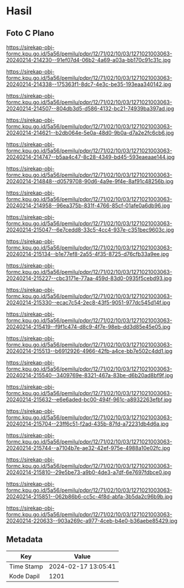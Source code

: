 # Hasil

## Foto C Plano

https://sirekap-obj-formc.kpu.go.id/5a56/pemilu/pdpr/12/71/02/10/03/1271021003063-20240214-214230--91ef07d4-06b2-4a69-a03a-bb170c91c31c.jpg

https://sirekap-obj-formc.kpu.go.id/5a56/pemilu/pdpr/12/71/02/10/03/1271021003063-20240214-214338--175363f1-8dc7-4e3c-be35-193eaa340142.jpg

https://sirekap-obj-formc.kpu.go.id/5a56/pemilu/pdpr/12/71/02/10/03/1271021003063-20240214-214507--804db3d5-d586-4132-bc21-74939ba397ad.jpg

https://sirekap-obj-formc.kpu.go.id/5a56/pemilu/pdpr/12/71/02/10/03/1271021003063-20240214-214621--b2db064e-5e0a-48d0-9b0a-d7a2e2fc6cb6.jpg

https://sirekap-obj-formc.kpu.go.id/5a56/pemilu/pdpr/12/71/02/10/03/1271021003063-20240214-214747--b5aa4c47-8c28-4349-bd45-593eaeaae144.jpg

https://sirekap-obj-formc.kpu.go.id/5a56/pemilu/pdpr/12/71/02/10/03/1271021003063-20240214-214848--d0579708-90d6-4a9e-9f4e-8af91c48256b.jpg

https://sirekap-obj-formc.kpu.go.id/5a56/pemilu/pdpr/12/71/02/10/03/1271021003063-20240214-214958--96ea375b-831f-4766-85cf-01afe0a6db96.jpg

https://sirekap-obj-formc.kpu.go.id/5a56/pemilu/pdpr/12/71/02/10/03/1271021003063-20240214-215047--6e7cedd8-33c5-4cc4-937e-c351bec9603c.jpg

https://sirekap-obj-formc.kpu.go.id/5a56/pemilu/pdpr/12/71/02/10/03/1271021003063-20240214-215134--b1e77ef8-2a55-4f35-8725-d76cfb33a9ee.jpg

https://sirekap-obj-formc.kpu.go.id/5a56/pemilu/pdpr/12/71/02/10/03/1271021003063-20240214-215227--cbc3171e-77aa-459d-83d0-0935f5cebd93.jpg

https://sirekap-obj-formc.kpu.go.id/5a56/pemilu/pdpr/12/71/02/10/03/1271021003063-20240214-215330--ecac7c54-2ec8-43f5-9051-977dc545d14f.jpg

https://sirekap-obj-formc.kpu.go.id/5a56/pemilu/pdpr/12/71/02/10/03/1271021003063-20240214-215419--f9f1c474-d8c9-4f7e-98eb-dd3d85e45e05.jpg

https://sirekap-obj-formc.kpu.go.id/5a56/pemilu/pdpr/12/71/02/10/03/1271021003063-20240214-215513--b6912926-4966-42fb-a4ce-bb7e502c4dd1.jpg

https://sirekap-obj-formc.kpu.go.id/5a56/pemilu/pdpr/12/71/02/10/03/1271021003063-20240214-215540--3409769e-8321-467a-83be-d6b20ad8bf9f.jpg

https://sirekap-obj-formc.kpu.go.id/5a56/pemilu/pdpr/12/71/02/10/03/1271021003063-20240214-215632--e6e6aded-bc00-494f-961c-a8932263efbf.jpg

https://sirekap-obj-formc.kpu.go.id/5a56/pemilu/pdpr/12/71/02/10/03/1271021003063-20240214-215704--23ff6c51-f2ad-435b-87fd-a72231db4d6a.jpg

https://sirekap-obj-formc.kpu.go.id/5a56/pemilu/pdpr/12/71/02/10/03/1271021003063-20240214-215744--a7104b7e-ae32-42ef-975e-4988a10e02fc.jpg

https://sirekap-obj-formc.kpu.go.id/5a56/pemilu/pdpr/12/71/02/10/03/1271021003063-20240214-215810--29e5be73-a9b0-4de3-a7df-6e7697fdbce0.jpg

https://sirekap-obj-formc.kpu.go.id/5a56/pemilu/pdpr/12/71/02/10/03/1271021003063-20240214-215851--062b86b6-cc5c-4f8d-abfa-3b5da2c96b9b.jpg

https://sirekap-obj-formc.kpu.go.id/5a56/pemilu/pdpr/12/71/02/10/03/1271021003063-20240214-220633--903a269c-a977-4ceb-b4e0-b36aebe85429.jpg


## Metadata

| Key        | Value               |
| ---------- | ------------------- |
| Time Stamp | 2024-02-17 13:05:41 |
| Kode Dapil | 1201                |



